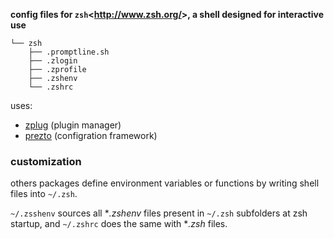 **config files for `zsh`<<http://www.zsh.org/>>, a shell designed for interactive use**

    └── zsh
        ├── .promptline.sh
        ├── .zlogin
        ├── .zprofile
        ├── .zshenv
        └── .zshrc

uses:

* [zplug](https://github.com/zplug/zplug) (plugin manager)
* [prezto](https://github.com/sorin-ionescu/prezto) (configration framework)

### customization

others packages define environment variables or functions by writing shell files into `~/.zsh`.

`~/.zsshenv` sources all **.zshenv* files present in `~/.zsh` subfolders at zsh startup, and `~/.zshrc` does the same with **.zsh* files.
